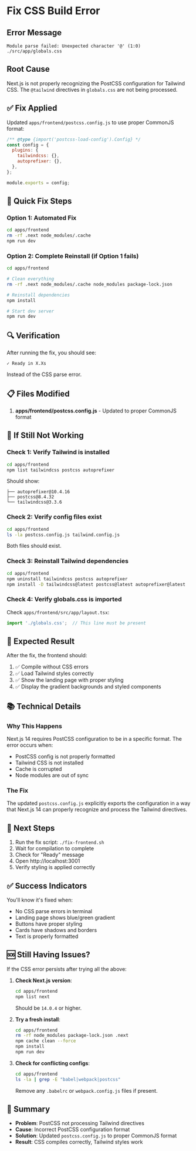 # Fix CSS Build Error

## Error Message
```
Module parse failed: Unexpected character '@' (1:0)
./src/app/globals.css
```

## Root Cause
Next.js is not properly recognizing the PostCSS configuration for Tailwind CSS. The `@tailwind` directives in `globals.css` are not being processed.

## ✅ Fix Applied

Updated `apps/frontend/postcss.config.js` to use proper CommonJS format:

```javascript
/** @type {import('postcss-load-config').Config} */
const config = {
  plugins: {
    tailwindcss: {},
    autoprefixer: {},
  },
};

module.exports = config;
```

## 🚀 Quick Fix Steps

### Option 1: Automated Fix
```bash
cd apps/frontend
rm -rf .next node_modules/.cache
npm run dev
```

### Option 2: Complete Reinstall (if Option 1 fails)
```bash
cd apps/frontend

# Clean everything
rm -rf .next node_modules/.cache node_modules package-lock.json

# Reinstall dependencies
npm install

# Start dev server
npm run dev
```

## 🔍 Verification

After running the fix, you should see:
```
✓ Ready in X.Xs
```

Instead of the CSS parse error.

## 📋 Files Modified

1. **apps/frontend/postcss.config.js** - Updated to proper CommonJS format

## 🐛 If Still Not Working

### Check 1: Verify Tailwind is installed
```bash
cd apps/frontend
npm list tailwindcss postcss autoprefixer
```

Should show:
```
├── autoprefixer@10.4.16
├── postcss@8.4.32
└── tailwindcss@3.3.6
```

### Check 2: Verify config files exist
```bash
cd apps/frontend
ls -la postcss.config.js tailwind.config.js
```

Both files should exist.

### Check 3: Reinstall Tailwind dependencies
```bash
cd apps/frontend
npm uninstall tailwindcss postcss autoprefixer
npm install -D tailwindcss@latest postcss@latest autoprefixer@latest
```

### Check 4: Verify globals.css is imported
Check `apps/frontend/src/app/layout.tsx`:
```typescript
import './globals.css';  // This line must be present
```

## 🎯 Expected Result

After the fix, the frontend should:
1. ✅ Compile without CSS errors
2. ✅ Load Tailwind styles correctly
3. ✅ Show the landing page with proper styling
4. ✅ Display the gradient backgrounds and styled components

## 📚 Technical Details

### Why This Happens
Next.js 14 requires PostCSS configuration to be in a specific format. The error occurs when:
- PostCSS config is not properly formatted
- Tailwind CSS is not installed
- Cache is corrupted
- Node modules are out of sync

### The Fix
The updated `postcss.config.js` explicitly exports the configuration in a way that Next.js 14 can properly recognize and process the Tailwind directives.

## 🔄 Next Steps

1. Run the fix script: `./fix-frontend.sh`
2. Wait for compilation to complete
3. Check for "Ready" message
4. Open http://localhost:3001
5. Verify styling is applied correctly

## ✅ Success Indicators

You'll know it's fixed when:
- No CSS parse errors in terminal
- Landing page shows blue/green gradient
- Buttons have proper styling
- Cards have shadows and borders
- Text is properly formatted

## 🆘 Still Having Issues?

If the CSS error persists after trying all the above:

1. **Check Next.js version**:
   ```bash
   cd apps/frontend
   npm list next
   ```
   Should be `14.0.4` or higher.

2. **Try a fresh install**:
   ```bash
   cd apps/frontend
   rm -rf node_modules package-lock.json .next
   npm cache clean --force
   npm install
   npm run dev
   ```

3. **Check for conflicting configs**:
   ```bash
   cd apps/frontend
   ls -la | grep -E "babel|webpack|postcss"
   ```
   Remove any `.babelrc` or `webpack.config.js` files if present.

## 📝 Summary

- **Problem**: PostCSS not processing Tailwind directives
- **Cause**: Incorrect PostCSS configuration format
- **Solution**: Updated `postcss.config.js` to proper CommonJS format
- **Result**: CSS compiles correctly, Tailwind styles work

